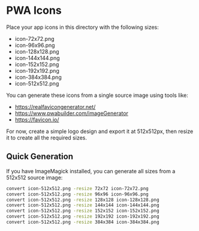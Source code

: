 # PWA Icons

Place your app icons in this directory with the following sizes:
- icon-72x72.png
- icon-96x96.png
- icon-128x128.png
- icon-144x144.png
- icon-152x152.png
- icon-192x192.png
- icon-384x384.png
- icon-512x512.png

You can generate these icons from a single source image using tools like:
- https://realfavicongenerator.net/
- https://www.pwabuilder.com/imageGenerator
- https://favicon.io/

For now, create a simple logo design and export it at 512x512px, then resize it to create all the required sizes.

## Quick Generation

If you have ImageMagick installed, you can generate all sizes from a 512x512 source image:

```bash
convert icon-512x512.png -resize 72x72 icon-72x72.png
convert icon-512x512.png -resize 96x96 icon-96x96.png
convert icon-512x512.png -resize 128x128 icon-128x128.png
convert icon-512x512.png -resize 144x144 icon-144x144.png
convert icon-512x512.png -resize 152x152 icon-152x152.png
convert icon-512x512.png -resize 192x192 icon-192x192.png
convert icon-512x512.png -resize 384x384 icon-384x384.png
```
